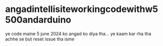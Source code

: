 # angadintellisiteworkingcodewithw5500andarduino
ye code maine 5 june 2024 ko angad ko diya tha... ye kaam kar rha tha achhe se but reset issue tha isme
